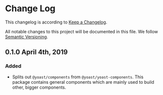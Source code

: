 # Change Log

This changelog is according to [Keep a Changelog](http://keepachangelog.com).

All notable changes to this project will be documented in this file.
We follow [Semantic Versioning](http://semver.org/).

## 0.1.0 April 4th, 2019

### Added

* Splits out `@yoast/components` from `@yoast/yoast-components`. This package contains general components which are mainly used to build other, bigger components.

